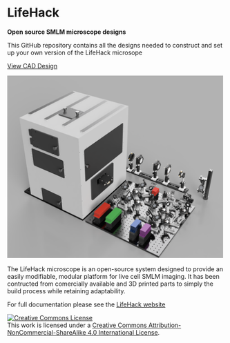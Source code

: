 # LifeHack
**Open source SMLM microscope designs**

This GitHub repository contains all the designs needed to construct and set up your own version of the LifeHack microsope

<a href="https://a360.co/34cZwOU">View CAD Design</a>

<img src="Microscope-Full.PNG" width="500">

The LifeHack microscope is an open-source system designed to provide an easily modifiable, modular platform for live cell SMLM imaging. It has been contructed from comercially available and 3D printed parts to simply the build process while retaining adaptability.

For full documentation please see the <a href="">LifeHack website</a>

<a rel="license" href="http://creativecommons.org/licenses/by-nc-sa/4.0/"><img alt="Creative Commons License" style="border-width:0" src="https://i.creativecommons.org/l/by-nc-sa/4.0/88x31.png" /></a><br />This work is licensed under a <a rel="license" href="http://creativecommons.org/licenses/by-nc-sa/4.0/">Creative Commons Attribution-NonCommercial-ShareAlike 4.0 International License</a>.
